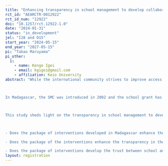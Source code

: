 ```yaml
---
title: "Enhancing transparency in school management to develop collaboration between school and local community: Evidence from Madagascar"
rct_id: "AEARCTR-0012922"
rct_id_num: "12922"
doi: "10.1257/rct.12922-1.0"
date: "2024-01-31"
status: "in_development"
jel: "I28 and O15"
start_year: "2024-05-15"
end_year: "2027-05-15"
pi: "Takao Maruyama"
pi_other:
  1:
    - name: Kengo Igei
    - email: kgigei@gmail.com
    - affiliation: Keio University
abstract: "While the international community strives to improve access, quality, and equity of basic education, community participation has a great potential to realize and sustain educational development, especially in the countries where the administration capacity is weak. In sub-Saharan Africa, the school management committee (SMC) has been introduced as an institution to invite parents and local community members to school management since the mid-1990s. While the introduction of the SMCs aimed to realize educational development with the participation of the local community, the functionality of SMCs remained low for various reasons, including the elite capture of the organization and the lack of transparency in school management.

In Madagascar, the SMC was introduced in 2002 and the school grant has been annually distributed to the SMCs from the government to support the operation of schools; however, the transparency of the resource use of the SMC remained low and the SMCs did not gain a trust from the local community. In 2015, the government revised the institutional framework of SMC to promote the participation of the local community in school management. To operationalize the SMC reform, the Ministry of Education developed a package of interventions to improve the functionality of SMC with technical cooperation from the Japan International Cooperation Agency (JICA).

This study sheds light on the transparency in school management to develop collaboration between the school and the local community. Specifically, this study mainly examines the following questions using a Randomized Controlled Trial (RCT).

- Does the package of interventions developed in Madagascar enhance the transparency in the decision-making in the school management? Does the package of interventions enhance the collaboration between the school and the local community?
- Does the package of the interventions enhance the transparency in the management of school resources, such as the school grant? Does the package of interventions reduce the misuse of the school resources?
- Does the package of interventions develop the trust between school and local community?"
layout: registration
---
```


